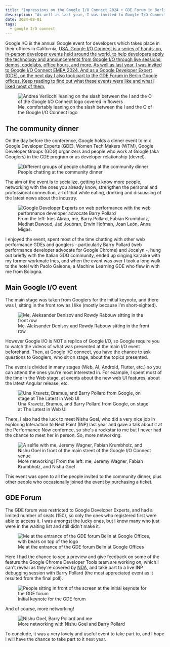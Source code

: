 ```yaml
---
title: "Impressions on the Google I/O Connect 2024 + GDE Forum in Berlin"
description: "As well as last year, I was invited to Google I/O Connect EMEA 2024. And as a Google Developer Expert (GDE), on the next day I also took part to the GDE Forum in Berlin Google offices. My impressions are in this blog post."
date: 2024-08-01
tags:
  - google I/O connect
---
```


Google I/O is the annual Google event for developers which takes place in their offices in California, <abbr title="United States of America">USA</title>.
Google I/O Connect is a series of hands-on, in-person developer events held around the world, to help developers apply the technology and announcements from Google I/O through live sessions, demos, codelabs, office hours, and more.
As well as last year, I was invited to Google I/O Connect <abbr title="Europe, Middle-East and Africa">EMEA</abbr> 2024. 
And as a Google Developer Expert (GDE), on the next day I also took part to the GDE Forum in Berlin Google offices. 
Keep reading to find out what these events were like and what I liked most of them.

<figure>
	<img src="01_cover.jpg" alt="Andrea Verlicchi leaning on the slash between the I and the O of the Google I/O Connect logo covered in flowers" sizes="648px" loading="eager">
	<figcaption>Me, comfortably leaning on the slash between the I and the O of the Google I/O Connect logo</figcaption>
</figure>

## The community dinner

On the day before the conference, Google holds a dinner event to mix Google Developer Experts (GDE), Women Tech Makers (WTM), Google Developer Groups (GDG) organizers and people who work at Google (aka Googlers) in the GDE program or as developer relationship (devrel).

<figure>
	<img src="02_community_dinner_people.jpg" alt="Different groups of people chatting at the community dinner" sizes="648px">
	<figcaption>People chatting at the community dinner</figcaption>
</figure>

The aim of the event is to socialize, getting to know more people, networking with the ones you already know, strengthen the personal and professional connection, all of that while eating, drinking and discussing of the latest news about the industry.

<figure>
	<img src="03_community_web_performance.jpg" alt="Google Developer Experts on web performance with the web performance developer advocate Barry Pollard" sizes="648px">
	<figcaption>From the left: Ines Akrap, me, Barry Pollard, Fabian Krumbholz, Medhat Dawoud, Jad Joubran, Erwin Hofman, Joan León, Anna Migas.</figcaption>
</figure>

I enjoyed the event, spent most of the time chatting with other web performance GDEs and googlers - particularly Barry Pollard (web performance developer advocate for Google Chrome) and Jocelyn -, hung out briefly with the Italian GDG community, ended up singing karaoke with my former workmate Ines, and when the event was over I took a long walk to the hotel with Paolo Galeone, a Machine Learning GDE who flew in with me from Bologna.

## Main Google I/O event

The main stage was taken from Googlers for the initial keynote, and there was I, sitting in the front row as I like (mostly because I'm short-sighted).

<figure>
	<img src="04_me_front_row.jpg" alt="Me, Aleksander Denisov and Rowdy Rabouw sitting in the front row" sizes="648px">
	<figcaption>Me, Aleksander Denisov and Rowdy Rabouw sitting in the front row</figcaption>
</figure>

However Google I/O is NOT a replica of Google I/O, so Google require you to watch the videos of what was presented at the main I/O event beforehand. Then, at Google I/O connect, you have the chance to ask questions to Googlers, who sit on stage, about the topics presented.

The event is divided in many stages (Web, AI, Android, Flutter, etc.) so you can attend the ones you're most interested in. For example, I spent most of the time in the Web stage, at events about the new web UI features, about the latest Angular release, etc.

<figure>
	<img src="05_latest_web_ui_una_bramus_barry.jpg" alt="Una Kravetz, Bramus, and Barry Pollard from Google, on stage at The Latest in Web UI" sizes="648px">
	<figcaption>Una Kravetz, Bramus, and Barry Pollard from Google, on stage at The Latest in Web UI</figcaption>
</figure>

There, I also had the luck to meet Nishu Goel, who did a very nice job in exploring Interaction to Next Paint (INP) last year and gave a talk about it at the Performance Now confernce, so she's a rockstar to me but I never had the chance to meet her in person. So, more networking.

<figure>
	<img src="06_me_jeremy_wagner_fabian_krumbholz_nishu_goel.jpg" alt="A selfie with me, Jeremy Wagner, Fabian Krumbholz, and Nishu Goel in front of the main street of the Google I/O Connect venue" sizes="648px">
	<figcaption>More networking! From the left: me, Jeremy Wagner, Fabian Krumbholz, and Nishu Goel</figcaption>
</figure>

This event was open to all the people invited to the community dinner, plus other people who occasionally joined the event by purchasing a ticket.

## GDE Forum

The GDE forum was restricted to Google Developer Experts, and had a limited number of seats (150), so only the ones who registered first were able to access it. I was amongst the lucky ones, but I know many who just were in the waiting list and still didn't make it.

<figure>
	<img src="07_me_gde_forum_berlin_google_offices.jpg" alt="Me at the entrance of the GDE forum Belin at Google Offices, with bears on top of the logo" sizes="648px">
	<figcaption>Me at the entrance of the GDE forum Belin at Google Offices</figcaption>
</figure>

Here I had the chance to see a preview and give feedback on some of the feature the Google Chrome Developer Tools team are working on, which I can't reveal as they're covered by <abbr title="Non-discosure Agreement">NDA</abbr>, and take part to a live INP debugging session with Barry Pollard (the most appreciated event as it resulted from the final poll).

<figure>
	<img src="08_initial_keybote_gde_forum.jpg" alt="People sitting in front of the screen at the initial keynote for the GDE forum" sizes="648px">
	<figcaption>Initial keynote for the GDE forum</figcaption>
</figure>

And of course, more networking!

<figure>
	<img src="10_more_networking_google_gde_forum.jpg" alt="Nishu Goel, Barry Pollard and me" sizes="648px">
	<figcaption>More networking with Nishu Goel and Barry Pollard</figcaption>
</figure>

To conclude, it was a very lovely and useful event to take part to, and I hope I will have the chance to take part to it next year.
